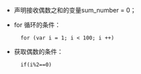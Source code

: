 - 声明接收偶数之和的变量sum_number = 0；
- for 循环的条件：

    	for (var i = 1; i < 100; i ++)
- 获取偶数的条件：

    	if(i%2==0)